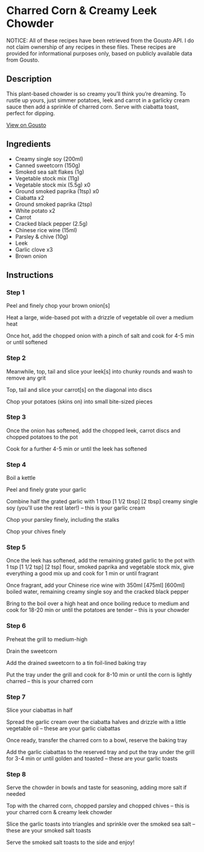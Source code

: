 # Charred Corn & Creamy Leek Chowder

NOTICE: All of these recipes have been retrieved from the Gousto API. I do not claim ownership of any recipes in these files. These recipes are provided for informational purposes only, based on publicly available data from Gousto.

## Description

This plant-based chowder is so creamy you’ll think you’re dreaming. To rustle up yours, just simmer potatoes, leek and carrot in a garlicky cream sauce then add a sprinkle of charred corn. Serve with ciabatta toast, perfect for dipping.

[View on Gousto](https://www.gousto.co.uk/recipes/cookbook/charred-corn-creamy-leek-chowder)

## Ingredients

- Creamy single soy (200ml)
- Canned sweetcorn (150g)
- Smoked sea salt flakes (1g)
- Vegetable stock mix (11g)
- Vegetable stock mix (5.5g) x0
- Ground smoked paprika (1tsp) x0
- Ciabatta x2
- Ground smoked paprika (2tsp)
- White potato x2
- Carrot
- Cracked black pepper (2.5g)
- Chinese rice wine (15ml)
- Parsley & chive (10g)
- Leek
- Garlic clove x3
- Brown onion

## Instructions


### Step 1

Peel and finely chop your brown onion[s]

Heat a large, wide-based pot with a drizzle of vegetable oil over a medium heat

Once hot, add the chopped onion with a pinch of salt and cook for 4-5 min or until softened


### Step 2

Meanwhile, top, tail and slice your leek[s] into chunky rounds and wash to remove any grit

Top, tail and slice your carrot[s] on the diagonal into discs

Chop your potatoes (skins on) into small bite-sized pieces


### Step 3

Once the onion has softened, add the chopped leek, carrot discs and chopped potatoes to the pot

Cook for a further 4-5 min or until the leek has softened


### Step 4

Boil a kettle

Peel and finely grate your garlic

Combine half the grated garlic with 1 tbsp <span class="text-purple">[1 1/2 tbsp]</span> <span class="text-danger">[2 tbsp] </span>creamy single soy (you'll use the rest later!) – this is your garlic cream

Chop your parsley finely, including the stalks

Chop your chives finely


### Step 5

Once the leek has softened, add the remaining grated garlic to the pot with 1 tsp <span class="text-purple">[1 1/2 tsp] </span><span class="text-danger">[2 tsp] </span>flour, smoked paprika and vegetable stock mix, give everything a good mix up and cook for 1 min or until fragrant

Once fragrant, add your Chinese rice wine with 350ml<span class="text-danger"> <span class="text-purple">[475ml] </span>[600ml] </span>boiled water, remaining creamy single soy and the cracked black pepper

Bring to the boil over a high heat and once boiling reduce to medium and cook for 18-20 min or until the potatoes are tender – this is your chowder


### Step 6

Preheat the grill to medium-high

Drain the sweetcorn

Add the drained sweetcorn to a tin foil-lined baking tray

Put the tray under the grill and cook for 8-10 min or until the corn is lightly charred – this is your charred corn


### Step 7

Slice your ciabattas in half

Spread the garlic cream over the ciabatta halves and drizzle with a little vegetable oil – these are your garlic ciabattas

Once ready, transfer the charred corn to a bowl, reserve the baking tray

Add the garlic ciabattas to the reserved tray and put the tray under the grill for 3-4 min or until golden and toasted – these are your garlic toasts

### Step 8

Serve the chowder in bowls and taste for seasoning, adding more salt if needed

Top with the charred corn, chopped parsley and chopped chives – this is your charred corn & creamy leek chowder

Slice the garlic toasts into triangles and sprinkle over the smoked sea salt – these are your smoked salt toasts

Serve the smoked salt toasts to the side and enjoy!

